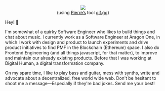 <p align=center><img src=https://gif.gg/ghN5xtW.gif><br/>
(using <a href=https://github.com/bpierre>Pierre’s</a> tool <a href=https://gif.gg>gif.gg</a>)

Hey! 👋

I'm somewhat of a quirky Software Engineer who likes to build things and chat about music. I currently work as a Software Engineer at Aragon One, in which I work with design and product to launch experiments and drive product initiatives to find PMF in the Blockchain (Ethereum) space. I also do Frontend Engineering (and all things javascript, for that matter), to improve and maintain our already existing products. Before that I was working at Digital Human, a digital transformation company.

On my spare time, I like to play bass and guitar, mess with synths, [write](https://enriqueortiz.dev/blog) and advocate about a decentralized, free world wide web. Don't be hesitant to shoot me a message—Especially if they're bad jokes. Send me your best!
